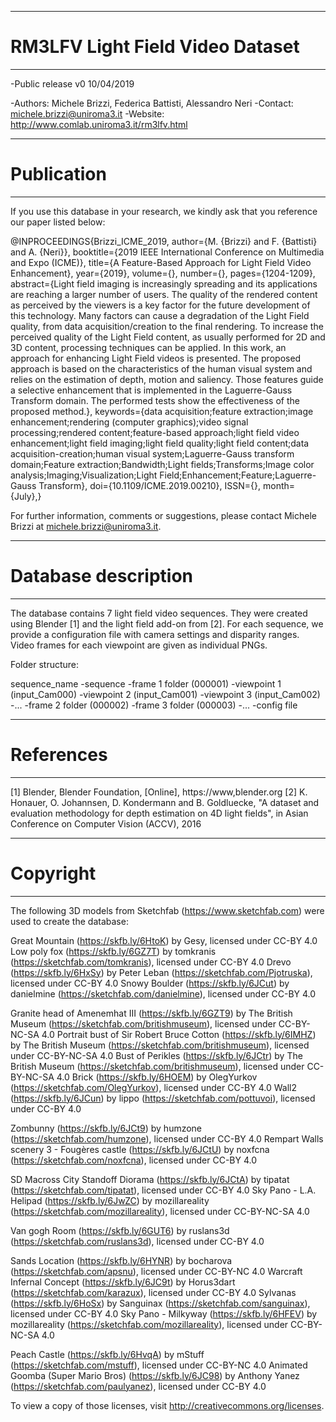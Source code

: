 --------------------------------------------------------------
# RM3LFV Light Field Video Dataset
--------------------------------------------------------------
-Public release v0 10/04/2019

-Authors: Michele Brizzi, Federica Battisti, Alessandro Neri
-Contact: michele.brizzi@uniroma3.it
-Website: http://www.comlab.uniroma3.it/rm3lfv.html


--------------------------------------------------------------
# Publication
--------------------------------------------------------------
If you use this database in your research, we kindly ask that you reference our paper listed below:

@INPROCEEDINGS{Brizzi_ICME_2019, 
author={M. {Brizzi} and F. {Battisti} and A. {Neri}}, 
booktitle={2019 IEEE International Conference on Multimedia and Expo (ICME)}, 
title={A Feature-Based Approach for Light Field Video Enhancement}, 
year={2019}, 
volume={}, 
number={}, 
pages={1204-1209}, 
abstract={Light field imaging is increasingly spreading and its applications are reaching a larger number of users. The quality of the rendered content as perceived by the viewers is a key factor for the future development of this technology. Many factors can cause a degradation of the Light Field quality, from data acquisition/creation to the final rendering. To increase the perceived quality of the Light Field content, as usually performed for 2D and 3D content, processing techniques can be applied. In this work, an approach for enhancing Light Field videos is presented. The proposed approach is based on the characteristics of the human visual system and relies on the estimation of depth, motion and saliency. Those features guide a selective enhancement that is implemented in the Laguerre-Gauss Transform domain. The performed tests show the effectiveness of the proposed method.}, 
keywords={data acquisition;feature extraction;image enhancement;rendering (computer graphics);video signal processing;rendered content;feature-based approach;light field video enhancement;light field imaging;light field quality;light field content;data acquisition-creation;human visual system;Laguerre-Gauss transform domain;Feature extraction;Bandwidth;Light fields;Transforms;Image color analysis;Imaging;Visualization;Light Field;Enhancement;Feature;Laguerre-Gauss Transform}, 
doi={10.1109/ICME.2019.00210}, 
ISSN={}, 
month={July},}

For further information, comments or suggestions, please contact Michele Brizzi at michele.brizzi@uniroma3.it.


--------------------------------------------------------------
# Database description
--------------------------------------------------------------
The database contains 7 light field video sequences. They were created using Blender [1] and the light field add-on from [2].
For each sequence, we provide a configuration file with camera settings and disparity ranges. Video frames for each viewpoint are given as individual PNGs.

Folder structure:

sequence_name
	-sequence
		-frame 1 folder (000001)
			-viewpoint 1 (input_Cam000)
			-viewpoint 2 (input_Cam001)
			-viewpoint 3 (input_Cam002)
			-...
		-frame 2 folder (000002)
		-frame 3 folder (000003)
		-...
	-config file

--------------------------------------------------------------
# References
--------------------------------------------------------------
[1] Blender, Blender Foundation, [Online], https://www,blender.org
[2] K. Honauer, O. Johannsen, D. Kondermann and B. Goldluecke, "A dataset and evaluation methodology for depth estimation on 4D light fields", in Asian Conference on Computer Vision (ACCV), 2016

--------------------------------------------------------------
# Copyright
--------------------------------------------------------------
The following 3D models from Sketchfab (https://www.sketchfab.com) were used to create the database:

Great Mountain (https://skfb.ly/6HtoK) by Gesy, licensed under CC-BY 4.0
Low poly fox (https://skfb.ly/6GZ7T) by tomkranis (https://sketchfab.com/tomkranis), licensed under CC-BY 4.0
Drevo (https://skfb.ly/6HxSy) by Peter Leban (https://sketchfab.com/Pjotruska), licensed under CC-BY 4.0
Snowy Boulder (https://skfb.ly/6JCut) by danielmine (https://sketchfab.com/danielmine), licensed under CC-BY 4.0

Granite head of Amenemhat III (https://skfb.ly/6GZT9) by The British Museum (https://sketchfab.com/britishmuseum), licensed under CC-BY-NC-SA 4.0
Portrait bust of Sir Robert Bruce Cotton (https://skfb.ly/6IMHZ) by The British Museum (https://sketchfab.com/britishmuseum), licensed under CC-BY-NC-SA 4.0
Bust of Perikles (https://skfb.ly/6JCtr) by The British Museum (https://sketchfab.com/britishmuseum), licensed under CC-BY-NC-SA 4.0
Brick (https://skfb.ly/6HOEM) by OlegYurkov (https://sketchfab.com/OlegYurkov), licensed under CC-BY 4.0
Wall2 (https://skfb.ly/6JCun) by lippo (https://sketchfab.com/pottuvoi), licensed under CC-BY 4.0 

Zombunny (https://skfb.ly/6JCt9) by humzone (https://sketchfab.com/humzone), licensed under CC-BY 4.0
Rempart Walls scenery 3 - Fougères castle (https://skfb.ly/6JCtU) by noxfcna (https://sketchfab.com/noxfcna), licensed under CC-BY 4.0 

SD Macross City Standoff Diorama (https://skfb.ly/6JCtA) by tipatat (https://sketchfab.com/tipatat), licensed under CC-BY 4.0
Sky Pano - L.A. Helipad (https://skfb.ly/6JwZC) by mozillareality (https://sketchfab.com/mozillareality), licensed under CC-BY-NC-SA 4.0

Van gogh Room (https://skfb.ly/6GUT6) by ruslans3d (https://sketchfab.com/ruslans3d), licensed under CC-BY 4.0

Sands Location (https://skfb.ly/6HYNR) by bocharova (https://sketchfab.com/apsnu), licensed under CC-BY-NC 4.0
Warcraft Infernal Concept (https://skfb.ly/6JC9t) by Horus3dart (https://sketchfab.com/karazux), licensed under CC-BY 4.0
Sylvanas (https://skfb.ly/6HoSx) by Sanguinax (https://sketchfab.com/sanguinax), licensed under CC-BY 4.0
Sky Pano - Milkyway (https://skfb.ly/6HFEV) by mozillareality (https://sketchfab.com/mozillareality), licensed under CC-BY-NC-SA 4.0

Peach Castle (https://skfb.ly/6HvqA) by mStuff (https://sketchfab.com/mstuff), licensed under CC-BY-NC 4.0
Animated Goomba (Super Mario Bros) (https://skfb.ly/6JC98) by Anthony Yanez (https://sketchfab.com/paulyanez), licensed under CC-BY 4.0

To view a copy of those licenses, visit http://creativecommons.org/licenses.
